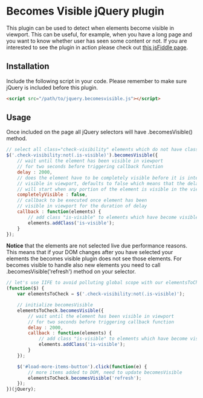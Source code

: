 Becomes Visible jQuery plugin
=============================

This plugin can be used to detect when elements become visible in viewport. This can be useful, for example, when you have a long page and you want to know whether user has seen some content or not. If you are interested to see the plugin in action please check out [this jsFiddle page](http://jsfiddle.net/perttumyry/nKVD8/).

## Installation

Include the following script in your code. Please remember to make sure jQuery is included before this plugin.

```html
<script src="/path/to/jquery.becomesvisible.js"></script>
```

## Usage

Once included on the page all jQuery selectors will have .becomesVisible() method.

```javascript
// select all class="check-visibility" elements which do not have class="is-visible"
$('.check-visibility:not(.is-visible)').becomesVisible({
    // wait until the element has been visible in viewport
    // for two seconds before triggering callback function
    delay : 2000,
    // does the element have to be completely visible before it is interpreted as
    // visible in viewport, defaults to false which means that the delay timeout
    // will start when any portion of the element is visible in the viewport
    completelyVisible : false,
    // callback to be executed once element has been
    // visible in viewport for the duration of delay
    callback : function(elements) {
        // add class "is-visible" to elements which have become visible
        elements.addClass('is-visible');
    }
});
```

**Notice** that the elements are not selected live due performance reasons. This means that if your DOM changes after you have selected your elements the becomes visible plugin does not see those elements. For becomes visible to handle also new elements you need to call .becomesVisible('refresh') method on your selector.

```javascript
// let's use IIFE to avoid polluting global scope with our elementsToCheck variable
(function($) {
    var elementsToCheck = $('.check-visibility:not(.is-visible)');

    // initialize becomesVisible
    elementsToCheck.becomesVisible({
        // wait until the element has been visible in viewport
        // for two seconds before triggering callback function
        delay : 2000,
        callback : function(elements) {
            // add class "is-visible" to elements which have become visible
            elements.addClass('is-visible');
        }
    });

    $('#load-more-items-button').click(function(e) {
        // more items added to DOM, need to update becomesVisible
        elementsToCheck.becomesVisible('refresh');
    });
})(jQuery);
```
